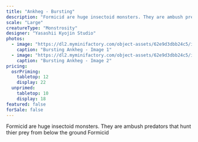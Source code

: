 ```yaml
---
title: "Ankheg - Bursting"
description: "Formicid are huge insectoid monsters. They are ambush predators that hunt thier prey from below the ground Formicid"
scale: "Large"
creatureType: "Monstrosity"
designer: "Yasashii Kyojin Studio"
photos:
  - image: "https://dl2.myminifactory.com/object-assets/62e9d3dbb24c5/images/720X720-ankheg-bursting-ps.jpg"
    caption: "Bursting Ankheg - Image 1"
  - image: "https://dl2.myminifactory.com/object-assets/62e9d3dbb24c5/images/720X720-ankheg-bursting-02.jpg"
    caption: "Bursting Ankheg - Image 2"
pricing:
  osrPriming:
    tabletop: 12
    display: 22
  unprimed:
    tabletop: 10
    display: 18
featured: false
forSale: false
---
```


Formicid are huge insectoid monsters. They are ambush predators that hunt thier prey from below the ground Formicid